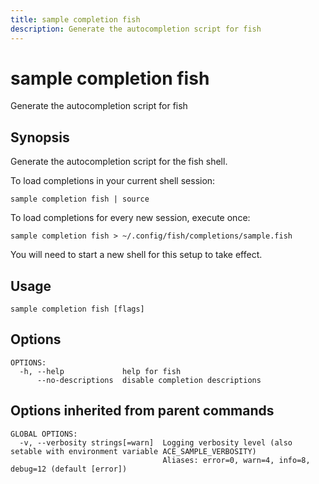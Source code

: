```yaml
---
title: sample completion fish
description: Generate the autocompletion script for fish
---
```


<!--
This documentation is auto generated by a script.
Please do not edit this file directly.
-->

<!-- markdownlint-disable-next-line single-title -->
# sample completion fish

Generate the autocompletion script for fish

## Synopsis

Generate the autocompletion script for the fish shell.

To load completions in your current shell session:

	sample completion fish | source

To load completions for every new session, execute once:

	sample completion fish > ~/.config/fish/completions/sample.fish

You will need to start a new shell for this setup to take effect.


## Usage

```plaintext
sample completion fish [flags]
```

## Options

```plaintext
OPTIONS:
  -h, --help             help for fish
      --no-descriptions  disable completion descriptions
```

## Options inherited from parent commands

```plaintext
GLOBAL OPTIONS:
  -v, --verbosity strings[=warn]  Logging verbosity level (also setable with environment variable ACE_SAMPLE_VERBOSITY)
                                  Aliases: error=0, warn=4, info=8, debug=12 (default [error])
```
